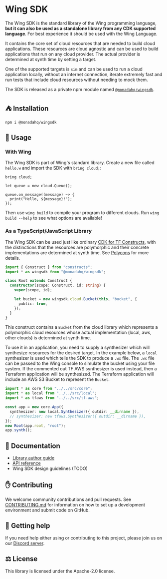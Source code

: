 # Wing SDK

The Wing SDK is the standard library of the Wing programming language, **but it can also be used as a standalone library from any CDK supported language**.
For best experience it should be used with the Wing Language.

It contains the core set of cloud resources that are needed to build cloud applications.
These resources are cloud agnostic and can be used to build applications that run on any cloud provider.
The actual provider is determined at synth time by setting a target.

One of the supported targets is `sim` and can be used to run a cloud application locally, without an internet connection, iterate extremely fast and run tests that include cloud resources without needing to mock them.

The SDK is released as a private npm module named
[`@monadahq/wingsdk`](https://github.com/monadahq/wingsdk/packages/1519521).

## ⛺ Installation
```shell
npm i @monadahq/wingsdk
```

## 📝 Usage

### With Wing

The Wing SDK is part of Wing's standard library. Create a new file called `hello.w` and import the SDK with `bring cloud;`:

```wing
bring cloud;

let queue = new cloud.Queue();

queue.on_message((message) ~> {
  print("Hello, ${message}!");
});
```

Then use `wing build` to compile your program to different clouds. Run `wing build --help` to see what options are available!

### As a TypeScript/JavaScript Library

The Wing SDK can be used just like ordinary [CDK for TF Constructs](https://github.com/hashicorp/terraform-cdk), with the distinctions that the resources are polymorphic and their concrete implementations are determined at synth time. See [Polycons](https://github.com/monadahq/polycons) for more details.

```ts
import { Construct } from "constructs";
import * as wingsdk from "@monadahq/wingsdk";

class Root extends Construct {
  constructor(scope: Construct, id: string) {
    super(scope, id);

    let bucket = new wingsdk.cloud.Bucket(this, "bucket", {
      public: true,
    });
  }
}
```

This construct contains a `Bucket` from the cloud library which represents a polymorphic cloud resources whose actual implementation (local, aws, other clouds) is determined at synth time.

To use it in an application, you need to supply a synthesizer which will synthesize resources for the desired target.
In the example below, a `local` synthesizer is used which tells the SDK to produce a `.wx` file.
The `.wx` file can be passed to the Wing console to simulate the bucket using your file system.
If the commented out TF AWS synthesizer is used instead, then a Terraform application will be synthesized.
The Terraform application will include an AWS S3 Bucket to represent the `Bucket`.

```ts
import * as core from "../../src/core";
import * as local from "../../src/local";
import * as tfaws from "../../src/tf-aws";

const app = new core.App({
  synthesizer: new local.Synthesizer({ outdir: __dirname }),
  // synthesizer: new tfaws.Synthesizer({ outdir: __dirname }),
});
new Root(app.root, "root");
app.synth();
```

## 📖 Documentation

- [Library author guide](./docs)
- [API reference](./API.md)
- Wing SDK design guidelines (TODO)

## ✋ Contributing

We welcome community contributions and pull requests. See [CONTRIBUTING.md](./CONTRIBUTING.md) for information on how to set up a development environment and submit code on GitHub.

## 🐣 Getting help

If you need help either using or contributing to this project, please join us on our [Discord server](https://discord.gg/7wrggS3dZU).

## ⚖️ License

This library is licensed under the Apache-2.0 license.